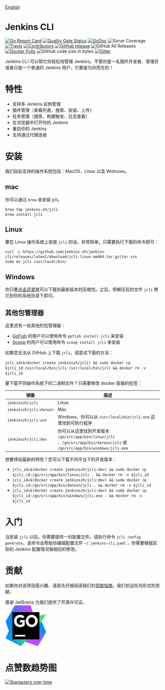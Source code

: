 [English](https://github.com/jenkins-zh/jenkins-cli/blob/master/README.md)

# Jenkins CLI

[![Go Report Card][go-report-card-badge]][go-report-card-url]
[![Quality Gate Status][sonar-badge]][sonar-link]
[![GoDoc][godoc-badge]][godoc-url]
![Sonar Coverage](https://img.shields.io/sonar/coverage/jenkins-zh_jenkins-cli?server=https%3A%2F%2Fsonarcloud.io)
[![Travis](https://img.shields.io/travis/jenkins-zh/jenkins-cli.svg?logo=travis&label=build&logoColor=white)](https://travis-ci.org/jenkins-zh/jenkins-cli)
[![Contributors](https://img.shields.io/github/contributors/jenkins-zh/jenkins-cli.svg)](https://github.com/jenkins-zh/jenkins-cli/graphs/contributors)
[![GitHub release](https://img.shields.io/github/release/jenkins-zh/jenkins-cli.svg?label=release)](https://github.com/jenkins-zh/jenkins-cli/releases/latest)
![GitHub All Releases](https://img.shields.io/github/downloads/jenkins-zh/jenkins-cli/total)
[![Docker Pulls](https://img.shields.io/docker/pulls/jenkinszh/jcli.svg)](https://hub.docker.com/r/jenkinszh/jcli/tags)
![GitHub code size in bytes](https://img.shields.io/github/languages/code-size/jenkins-zh/jenkins-cli)
[![Gitter](https://badges.gitter.im/jenkinsci/jenkins-cli.svg)](https://gitter.im/jenkinsci/jenkins-cli?utm_source=badge&utm_medium=badge&utm_campaign=pr-badge)

Jenkins CLI 可以帮忙你轻松地管理 Jenkins。不管你是一名插件开发者、管理员或者只是一个普通的 Jenkins 用户，它都是为你而生的！

# 特性

* 支持多 Jenkins 实例管理
* 插件管理（查看列表、搜索、安装、上传）
* 任务管理（搜索、构建触发、日志查看）
* 在浏览器中打开你的 Jenkins
* 重启你的 Jenkins
* 支持通过代理连接

# 安装

我们目前支持的操作系统包括：MacOS、Linux 以及 Widnows。

## mac

你可以通过 `brew` 来安装 jcli。
```
brew tap jenkins-zh/jcli
brew install jcli
```

## Linux

要在 Linux 操作系统上安装 `jcli` 的话，非常简单。只需要执行下面的命令即可：
```
curl -L https://github.com/jenkins-zh/jenkins-cli/releases/latest/download/jcli-linux-amd64.tar.gz|tar xzv
sudo mv jcli /usr/local/bin/
```

## Windows

你只要[点击这里](https://github.com/jenkins-zh/jenkins-cli/releases/latest/download/jcli-windows-386.tar.gz)就可以下载到最新版本的压缩包。之后，把解压后的文件 `jcli` 拷贝到你的系统目录下即可。

## 其他包管理器

这里还有一些其他的包管理器：

* [GoFish](https://gofi.sh/) 的用户可以使用命令 `gofish install jcli` 来安装
* [Scoop](https://scoop.sh/) 的用户可以使用命令 `scoop install jcli` 来安装

如果您无法从 GitHub 上下载 `jcli`，请尝试下面的方法：

`jcli_id=$(docker create jenkinszh/jcli) && sudo docker cp $jcli_id:/usr/local/bin/jcli /usr/local/bin/jcli && docker rm -v $jcli_id`

要下载不同操作系统下的二进制文件？只需要修改 docker 容器的标签：

|镜像|描述|
|---|---|
|`jenkinszh/jcli`|Linux|
|`jenkinszh/jcli:darwin`|Mac|
|`jenkinszh/jcli:win`|Windows，你可以从 `/usr/local/bin/jcli.exe` 这里找到可执行程序|
|`jenkinszh/jcli:dev`|你可以从这里找到开发版本 `/go/src/app/bin/linux/jcli` 、`/go/src/app/bin/darwin/jcli` 或 `/go/src/app/bin/windows/jcli.exe`|

想要体验最新的特性？您可以下载不同平台下的开发版本：

- `jcli_id=$(docker create jenkinszh/jcli:dev) && sudo docker cp $jcli_id:/go/src/app/bin/linux/jcli . && docker rm -v $jcli_id`
- `jcli_id=$(docker create jenkinszh/jcli:dev) && sudo docker cp $jcli_id:/go/src/app/bin/darwin/jcli . && docker rm -v $jcli_id`
- `jcli_id=$(docker create jenkinszh/jcli:dev) && sudo docker cp $jcli_id:/go/src/app/bin/windows/jcli.exe . && docker rm -v $jcli_id`

# 入门

当安装 `jcli` 以后。你需要提供一份配置文件。请执行命令 `jcli config generate`，该命令会帮助你编辑配置文件 `~/.jenkins-cli.yaml` ，你需要根据实际的 Jenkins 配置情况做相应的修改。

# 贡献

如果你对该项目感兴趣，请首先仔细阅读我们的[贡献指南](CONTRIBUTING.md)。我们欢迎任何形式的贡献。

感谢 JetBrains 为我们提供了开源许可证。  
[![goland.svg](https://raw.githubusercontent.com/jenkins-zh/jenkins-cli/master/goland.svg)](https://www.jetbrains.com/?from=jenkins-cli)

# 点赞数趋势图

[![Stargazers over time](https://starchart.cc/jenkins-zh/jenkins-cli.svg)](https://starchart.cc/jenkins-zh/jenkins-cli)

[go-report-card-url]: https://goreportcard.com/report/jenkins-zh/jenkins-cli
[go-report-card-badge]: https://goreportcard.com/badge/jenkins-zh/jenkins-cli
[sonar-badge]: https://sonarcloud.io/api/project_badges/measure?project=jenkins-zh_jenkins-cli&metric=alert_status
[sonar-link]: https://sonarcloud.io/dashboard?id=jenkins-zh_jenkins-cli
[godoc-url]: https://godoc.org/github.com/jenkins-zh/jenkins-cli
[godoc-badge]: http://img.shields.io/badge/godoc-reference-5272B4.svg?style=flat-square
